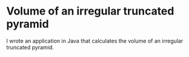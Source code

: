 # Volume of an irregular truncated pyramid
I wrote an application in Java that calculates the volume of an irregular truncated pyramid.
